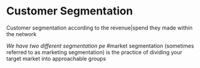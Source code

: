 # Customer Segmentation 
<p>Customer segmentation according to the revenue|spend they made within the network</p>
<i>We have two different segmentation pe</i>
#market segmentation (sometimes referred to as marketing segmentation) is the practice of dividing your target market into approachable groups